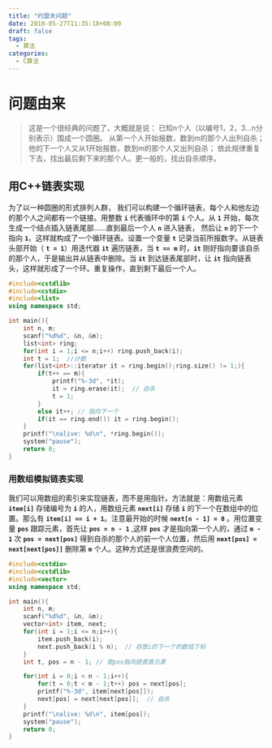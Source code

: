 ```yaml
---
title: "约瑟夫问题"
date: 2018-05-27T11:35:18+08:00
draft: false
tags:
  - 算法
categories:
  - C算法
---
```


# 问题由来

>这是一个很经典的问题了，大概就是说：
已知n个人（以编号1，2，3...n分别表示）围成一个圆圈。
从第一个人开始报数，数到m的那个人出列自杀；他的下一个人又从1开始报数，数到m的那个人又出列自杀；
依此规律重复下去，找出最后剩下来的那个人。更一般的，找出自杀顺序。

## 用C++链表实现

为了以一种圆圈的形式排列人群， 我们可以构建一个循环链表，每个人和他左边的那个人之间都有一个链接。用整数 **`i`** 代表循环中的第 **`i`** 个人。从 **`1`** 开始，每次生成一个结点插入链表尾部……直到最后一个人 **`n`** 进入链表， 然后让 **`n`** 的下一个指向 **`1`**，这样就构成了一个循环链表。设置一个变量 **`t`** 记录当前所报数字。从链表头部开始（ **`t = 1`**）用迭代器 **`it`** 遍历链表，当 **`t == m`** 时，**`it`** 刚好指向要该自杀的那个人，于是输出并从链表中删除。当 **`it`** 到达链表尾部时，让 **`it`** 指向链表头，这样就形成了一个环。重复操作，直到剩下最后一个人。

```C++
#include<cstdlib>
#include<cstdio>
#include<list>
using namespace std;

int main(){
    int n, m;
    scanf("%d%d", &n, &m);
    list<int> ring;
    for(int i = 1;i <= n;i++) ring.push_back(i);
    int t = 1;  //计数
    for(list<int>::iterator it = ring.begin();ring.size() != 1;){
        if(t++ == m){
            printf("%-3d", *it);
            it = ring.erase(it);  // 自杀
            t = 1;
        }
        else it++; // 指向下一个
        if(it == ring.end()) it = ring.begin();
    }
    printf("\nalive: %d\n", *ring.begin());
    system("pause");
    return 0;
}
```

### 用数组模拟链表实现

我们可以用数组的索引来实现链表，而不是用指针。方法就是：用数组元素 **`item[i]`** 存储编号为 **`i`** 的人，用数组元素 **`next[i]`** 存储 **`i`** 的下一个在数组中的位置。那么有 **`item[i] == i + 1`**。注意最开始的时候 **`next[n - 1] = 0`** 。用位置变量 **`pos`** 跟踪元素，首先让 **`pos = n - 1`** ,这样 **`pos`** 才是指向第一个人的，通过 **`m - 1`** 次 **`pos = next[pos]`** 得到自杀的那个人的前一个人位置，然后用 **`next[pos] = next[next[pos]]`** 删除第 **`m`** 个人。这种方式还是很浪费空间的。

```C++
#include<cstdio>
#include<cstdlib>
#include<vector>
using namespace std;

int main(){
    int n, m;
    scanf("%d%d", &n, &m);
    vector<int> item, next;
    for(int i = 1;i <= n;i++){
        item.push_back(i);
        next.push_back(i % n);  // 存放i的下一个的数组下标
    } 
    int t, pos = n - 1; // 使pos指向链表首元素

    for(int i = 0;i < n - 1;i++){
        for(t = 0;t < m - 1;t++) pos = next[pos];
        printf("%-3d", item[next[pos]]);
        next[pos] = next[next[pos]];  // 自杀
    }
    printf("\nalive: %d\n", item[pos]);
    system("pause");
    return 0;
}
```
